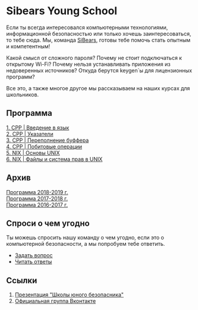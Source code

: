 # Sibears Young School

Если ты всегда интересовался компьютерными технологиями, информационной безопасностью или только хочешь заинтересоваться, то тебе сюда.
Мы, команда [SiBears]((https://vk.com/sibears_tomsk)), готовы тебе помочь стать опытным и компетентным!

Какой смысл от сложного пароля? Почему не стоит подключаться к открытому Wi-Fi? Почему нельзя устанавливать приложения из недоверенных источников? Откуда берутся keygen\`ы для лицензионных программ? 

Все это, а также многое другое мы рассказываем на наших курсах для школьников.

## Программа
[1. CPP | Введение в язык](c/l1.md)<br>
[2. CPP | Указатели](c/l2.md)<br>
[3. CPP | Переполнение буффера](c/l3.md)<br>
[4. CPP | Побитовые операции](c/l4.md)<br>
[5. NIX | Основы UNIX](unix/l5.md)<br>
[6. NIX | Файлы и система прав в UNIX](unix/l6.md)<br>

## Архив
[Программа 2018-2019 г.](https://github.com/sibears/school/tree/master/2018)  
[Программа 2017-2018 г.](https://github.com/sibears/school/tree/master/2017)  
[Программа 2016-2017 г.](https://github.com/sibears/school/tree/master/2016)

## Спроси о чем угодно
Ты можешь спросить нашу команду о чем угодно, если это о компьютерной безопасности, а мы попробуем тебе ответить.
* [Задать вопрос](https://github.com/sibears/school/issues)
* [Читать ответы](https://github.com/sibears/school/issues?q=is%3Aissue+is%3Aclosed+sort%3Aupdated-desc)


## Ссылки
1. [Презентация "Школы юного безопасника"](schoolctf.pdf)
2. [Официальная группа Вконтакте](https://vk.com/sibears_school)
